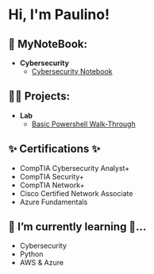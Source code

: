 <h1>Hi, I'm Paulino! <br/>

<h2>📝 MyNoteBook:</h2>

- <b>Cybersecurity</b>
  - [Cybersecurity Notebook](https://github.com/paulinoprojects/NIST-RMF/tree/main)
  
<h2>👨‍💻 Projects:</h2>

- <b>Lab</b>
  - [Basic Powershell Walk-Through](https://github.com/paulinoprojects/-PowerShellCommands)

<h2>✨ Certifications ✨</h2>

 - CompTIA Cybersecurity Analyst+
 - CompTIA Security+
 - CompTIA Network+
 - Cisco Certified Network Associate
 - Azure Fundamentals

<h2> 🌱 I’m currently learning 🔭...</h2>
  
 - Cybersecurity
 - Python
 - AWS & Azure
